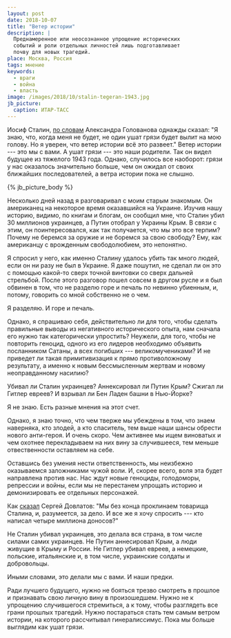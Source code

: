 ```yaml
---
layout: post
date: 2018-10-07
title: "Ветер истории"
description: |
  Преднамеренное или неосознанное упрощение исторических
  событий и роли отдельных личностей лишь подготавливает
  почву для новых трагедий.
place: Москва, Россия
tags: мнение
keywords:
  - враги
  - война
  - власть
image: /images/2018/10/stalin-tegeran-1943.jpg
jb_picture:
  caption: ИТАР-ТАСС
---
```


Иосиф Сталин, [по словам](http://militera.lib.ru/memo/russian/golovanov_ae/28.html)
Александра Голованова однажды сказал: "Я знаю, что, когда меня не будет,
не один ушат грязи будет вылит на мою голову. Но я уверен, что ветер истории всё это развеет."
Ветер истории --- это мы с вами. А ушат грязи --- это наши родители.
Так он видел будущее из тяжелого 1943 года. Однако, случилось все наоборот:
грязи у нас оказалось значительно больше, чем он ожидал от своих ближайших последователей,
а ветра истории пока не слышно.

{% jb_picture_body %}

<!--more-->

Несколько дней назад я разговаривал с моим старым знакомым. Он американец
на некоторое время оказавшийся на Украине. Изучив нашу историю, видимо, по
книгам и блогам, он сообщил мне, что Сталин убил 30 миллионов украинцев,
а Путин отобрал у Украины Крым. В связи с этим, он поинтересовался, как так получается,
что мы это все терпим? Почему не беремся за оружие и не боремся за свою свободу?
Ему, как американцу с врожденным свободолюбием, это непонятно.

Я спросил у него, как именно Сталину удалось убить так много людей, если он
ни разу не был в Украине. Я даже пошутил, не сделал ли он это с помощью
какой-то сверх точной винтовки со сверх дальней стрельбой. После этого разговор
пошел совсем в другом русле и я был обвинен в том, что не разделю горе
и печаль по невинно убиенным, и, потому, говорить со мной собственно не о чем.

Я разделяю. И горе и печаль.

Однако, я спрашиваю себя, действительно ли для того, чтобы сделать правильные
выводы из негативного исторического опыта, нам сначала его нужно так категорически упростить?
Неужели, для того, чтобы не повторить геноцид, одного из его
лидеров необходимо объявить посланником Сатаны, а всех погибших --- великомучениками?
И не приведет ли такая примитивизация к прямо противоложному результату, а именно
к новым бессмысленным жертвам и новому неоправданному насилию?

Убивал ли Сталин украинцев?
Аннексировал ли Путин Крым?
Сжигал ли Гитлер евреев?
И взрывал ли Бен Ладен башни в Нью-Йорке?

Я не знаю. Есть разные мнения на этот счет.

Однако, я знаю точно, что чем тверже мы убеждены в том, что знаем
наверняка, кто злодей, а кто спаситель, тем выше наши шансы обрести нового
анти-героя. И очень скоро. Чем активнее мы ищем виноватых и чем охотнее перекладываем
на них вину за случившееся, тем меньше отвественности оставляем на себе.

Оставшись без умения нести ответственность, мы неизбежно оказываемся
заложниками чужой воли. И, скорее всего, воля эта будет направлена против нас.
Нас ждут новые геноциды, голодоморы, репрессии и войны, если мы не перестанем
упрощать историю и демонизировать ее отдельных персонажей.

Как [сказал](https://ru.wikipedia.org/wiki/%D0%97%D0%BE%D0%BD%D0%B0._%D0%97%D0%B0%D0%BF%D0%B8%D1%81%D0%BA%D0%B8_%D0%BD%D0%B0%D0%B4%D0%B7%D0%B8%D1%80%D0%B0%D1%82%D0%B5%D0%BB%D1%8F)
Сергей Довлатов: "Мы без конца проклинаем товарища Сталина, и,
разумеется, за дело. И все же я хочу спросить ---
кто написал четыре миллиона доносов?"

Не Сталин убивал украинцев, это делала
вся страна, в том числе силами самих украинцев.
Не Путин аннесировал Крым,
а люди живущие в Крыму и России.
Не Гитлер убивал евреев, а немецкие, польские, итальянские и, в том числе,
украинские солдаты и добровольцы.

Иными словами, это делали мы с вами. И наши предки.

Ради лучшего будущего, нужно не бояться трезво смотреть в прошлое и признавать свою личную вину
в произошедшем. Нужно не к упрощению случившегося стремиться, а к тому, чтобы разглядеть все грани
прошлых трагедий. Нужно постараться стать тем самым ветром истории, на которого рассчитывал
гинералиссимус. Пока мы больше выглядим как ушат грязи.

